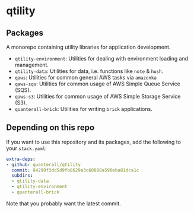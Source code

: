 # qtility

## Packages

A monorepo containing utility libraries for application development.

- `qtility-environment`: Utilities for dealing with environment loading and management.
- `qtility-data`: Utilities for data, i.e. functions like `note` & `hush`.
- `qaws`: Utilities for common general AWS tasks via `amazonka`
- `qaws-sqs`: Utilities for common usage of AWS Simple Queue Service (SQS).
- `qaws-s3`: Utilities for common usage of AWS Simple Storage Service (S3).
- `quanterall-brick`: Utilities for writing `brick` applications.

## Depending on this repo

If you want to use this repository and its packages, add the following to your `stack.yaml`:

```yaml
extra-deps:
- github: quanterall/qtility
  commit: 84290f3dd5d9fb8629a3c60888a590eba81dca1c
  subdirs:
  - qtility-data
  - qtility-environment
  - quanterall-brick
```

Note that you probably want the latest commit.
